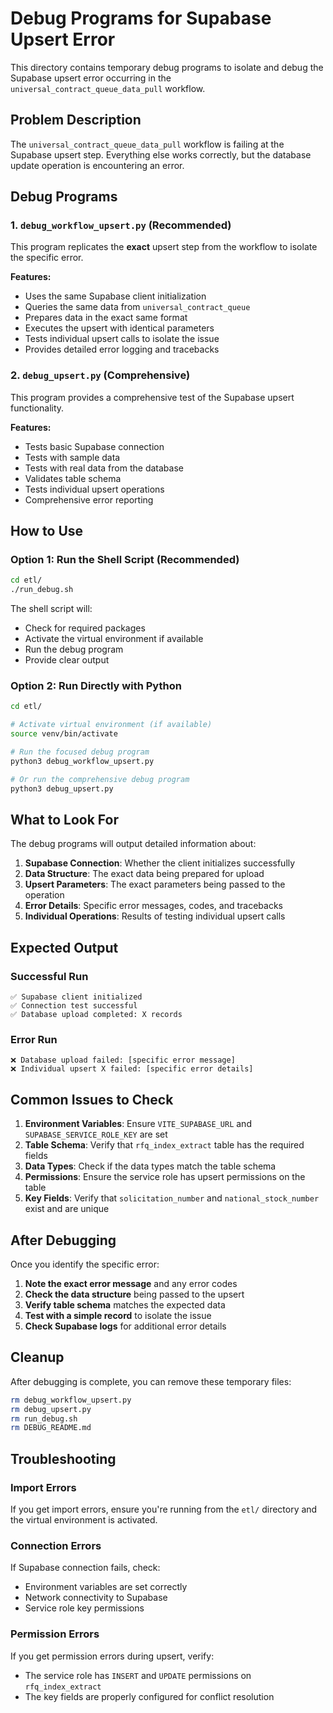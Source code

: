# Debug Programs for Supabase Upsert Error

This directory contains temporary debug programs to isolate and debug the Supabase upsert error occurring in the `universal_contract_queue_data_pull` workflow.

## Problem Description

The `universal_contract_queue_data_pull` workflow is failing at the Supabase upsert step. Everything else works correctly, but the database update operation is encountering an error.

## Debug Programs

### 1. `debug_workflow_upsert.py` (Recommended)
This program replicates the **exact** upsert step from the workflow to isolate the specific error.

**Features:**
- Uses the same Supabase client initialization
- Queries the same data from `universal_contract_queue`
- Prepares data in the exact same format
- Executes the upsert with identical parameters
- Tests individual upsert calls to isolate the issue
- Provides detailed error logging and tracebacks

### 2. `debug_upsert.py` (Comprehensive)
This program provides a comprehensive test of the Supabase upsert functionality.

**Features:**
- Tests basic Supabase connection
- Tests with sample data
- Tests with real data from the database
- Validates table schema
- Tests individual upsert operations
- Comprehensive error reporting

## How to Use

### Option 1: Run the Shell Script (Recommended)
```bash
cd etl/
./run_debug.sh
```

The shell script will:
- Check for required packages
- Activate the virtual environment if available
- Run the debug program
- Provide clear output

### Option 2: Run Directly with Python
```bash
cd etl/

# Activate virtual environment (if available)
source venv/bin/activate

# Run the focused debug program
python3 debug_workflow_upsert.py

# Or run the comprehensive debug program
python3 debug_upsert.py
```

## What to Look For

The debug programs will output detailed information about:

1. **Supabase Connection**: Whether the client initializes successfully
2. **Data Structure**: The exact data being prepared for upload
3. **Upsert Parameters**: The exact parameters being passed to the operation
4. **Error Details**: Specific error messages, codes, and tracebacks
5. **Individual Operations**: Results of testing individual upsert calls

## Expected Output

### Successful Run
```
✅ Supabase client initialized
✅ Connection test successful
✅ Database upload completed: X records
```

### Error Run
```
❌ Database upload failed: [specific error message]
❌ Individual upsert X failed: [specific error details]
```

## Common Issues to Check

1. **Environment Variables**: Ensure `VITE_SUPABASE_URL` and `SUPABASE_SERVICE_ROLE_KEY` are set
2. **Table Schema**: Verify that `rfq_index_extract` table has the required fields
3. **Data Types**: Check if the data types match the table schema
4. **Permissions**: Ensure the service role has upsert permissions on the table
5. **Key Fields**: Verify that `solicitation_number` and `national_stock_number` exist and are unique

## After Debugging

Once you identify the specific error:

1. **Note the exact error message** and any error codes
2. **Check the data structure** being passed to the upsert
3. **Verify table schema** matches the expected data
4. **Test with a simple record** to isolate the issue
5. **Check Supabase logs** for additional error details

## Cleanup

After debugging is complete, you can remove these temporary files:
```bash
rm debug_workflow_upsert.py
rm debug_upsert.py
rm run_debug.sh
rm DEBUG_README.md
```

## Troubleshooting

### Import Errors
If you get import errors, ensure you're running from the `etl/` directory and the virtual environment is activated.

### Connection Errors
If Supabase connection fails, check:
- Environment variables are set correctly
- Network connectivity to Supabase
- Service role key permissions

### Permission Errors
If you get permission errors during upsert, verify:
- The service role has `INSERT` and `UPDATE` permissions on `rfq_index_extract`
- The key fields are properly configured for conflict resolution
